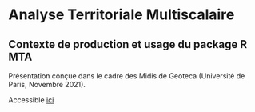 # Analyse Territoriale Multiscalaire
## Contexte de production et usage du package R MTA

Présentation conçue dans le cadre des Midis de Geoteca (Université de Paris, Novembre 2021).

Accessible [ici](https://rysebaert.github.io/mta_geoteca)